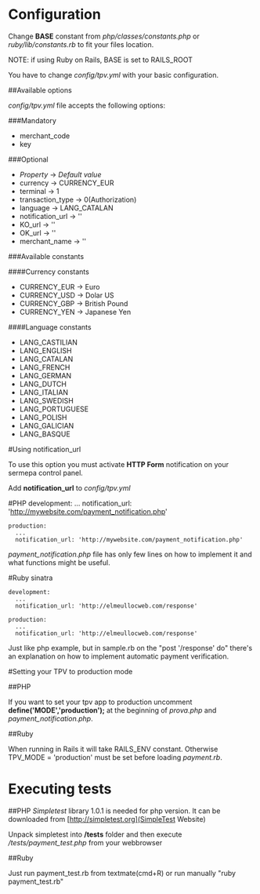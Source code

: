 # Configuration

Change **BASE** constant from *php/classes/constants.php* or *ruby/lib/constants.rb* to fit your files location.

NOTE: if using Ruby on Rails, BASE is set to RAILS_ROOT

You have to change *config/tpv.yml* with your basic configuration. 

##Available options

*config/tpv.yml* file accepts the following options:

###Mandatory

* merchant_code 
* key 

###Optional

* *Property*       -> *Default value*
* currency         ->  CURRENCY_EUR
* terminal         ->  1
* transaction_type ->  0(Authorization) 
* language         ->  LANG_CATALAN
* notification_url ->  ''
* KO_url           ->  ''
* OK_url           ->  ''
* merchant_name    ->  ''

###Available constants

####Currency constants

* CURRENCY_EUR -> Euro 
* CURRENCY_USD -> Dolar US 
* CURRENCY_GBP -> British Pound 
* CURRENCY_YEN -> Japanese Yen 

####Language constants

* LANG_CASTILIAN 
* LANG_ENGLISH 
* LANG_CATALAN 
* LANG_FRENCH 
* LANG_GERMAN 
* LANG_DUTCH 
* LANG_ITALIAN 
* LANG_SWEDISH 
* LANG_PORTUGUESE 
* LANG_POLISH 
* LANG_GALICIAN 
* LANG_BASQUE 

#Using notification_url

To use this option you must activate **HTTP Form** notification on your sermepa control panel.

Add **notification_url** to *config/tpv.yml*

#PHP
    development:
      ...
      notification_url: 'http://mywebsite.com/payment_notification.php'
    
    production:
      ...
      notification_url: 'http://mywebsite.com/payment_notification.php'

*payment_notification.php* file has only few lines on how to implement it and what functions might be useful.

#Ruby sinatra

    development:
      ...
      notification_url: 'http://elmeullocweb.com/response'

    production:
      ...
      notification_url: 'http://elmeullocweb.com/response'

Just like php example, but in sample.rb on the "post '/response' do" there's an explanation on how to implement automatic payment verification.

#Setting your TPV to production mode

##PHP

If you want to set your tpv app to production uncomment **define('MODE','production');** at the beginning of *prova.php* and *payment_notification.php*.
    <?
    //define('MODE','production');
    include('classes/payment.php');
    ...
    ?>

##Ruby

When running in Rails it will take RAILS_ENV constant. Otherwise TPV_MODE = 'production' must be set before loading *payment.rb*.

# Executing tests

##PHP
*Simpletest* library 1.0.1 is needed for php version. It can be downloaded from [http://simpletest.org](SimpleTest Website)

Unpack simpletest into **/tests** folder and then execute */tests/payment_test.php* from your webbrowser

##Ruby

Just run payment_test.rb from textmate(cmd+R) or run manually "ruby payment_test.rb"
